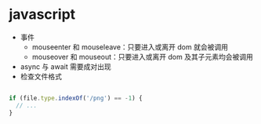 # javascript

- 事件
  - mouseenter 和 mouseleave：只要进入或离开 dom 就会被调用
  - mouseover 和 mouseout：只要进入或离开 dom 及其子元素均会被调用
- async 与 await 需要成对出现
- 检查文件格式

```javascript

if (file.type.indexOf('/png') == -1) {
  // ...
}

```
